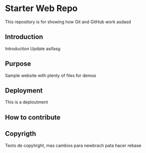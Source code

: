 # Starter Web Repo

This repository is for showing how Git and GitHub work
asdasd

## Introduction

Introduction Update asifasg

## Purpose

Sample website with plenty of files for demos

## Deployment

This is a deploutment

## How to contribute

## Copyrigth
Texto de copytirght, mas cambios para newbrach
pata hacer rebase
